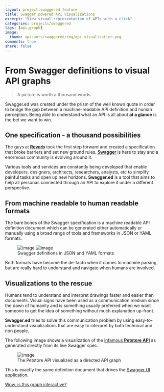 ```yaml
---
layout: project.swaggered.feature
title: Swagger powered API Visualizations
excerpt: "View visual representation of APIs with a click"
categories: projects/swaggered
tags: [api,graph]
image:
  thumb: apispots/swaggered/img/api-visualization.png
comments: true
share: false
---
```


# From Swagger definitions to visual API graphs

> A picture is worth a thousand words.

Swagger.ed was created under the prism of the well known quote in order to bridge the gap
between a machine-readable API definition and human perception.  Being able to understand
what an API is all about **at a glance** is the bet we want to win.       


## One specification - a thousand possibilities

The guys at [**Reverb**](http://reverb.com/ "Reverb") took the first step forward and created a specification that broke barriers and set
new ground rules. [**Swagger**](http://swagger.io/ "Swagger") is here to stay and a enormous community is evolving around it.   

Various tools and services are constantly being developed that enable developers, designers, architects, researchers, analysts, etc
to simplify painful tasks and open up new horizons.  **Swagger.ed** is a tool that aims to help all personas connected through an API
to explore it under a different perspective.

## From machine readable to human readable formats

The bare bones of the Swagger specification is a machine readable API definition document which can be generated either automatically or manually
using a broad range of tools and frameworks in JSON or YAML formats.

<figure class="half">
	<img src="{{ site.url }}/assets/apispots/swaggered/img/swagger-json.png" alt="image">
	<img src="{{ site.url }}/assets/apispots/swaggered/img/swagger-yaml.png" alt="image">
	<figcaption>Swagger definitions in JSON and YAML formats</figcaption>
</figure>

Both formats have become the de-facto when it comes to machine parsing, but are really hard to understand and navigate when humans
are involved.

## Visualizations to the rescue

Humans tend to understand and interpret drawings faster and easier than documents.  Visual signs have been used as a communication medium
since the dawn of humanity and is something usually preferred when we want someone to get the idea of something without much explanation
up-front.

**Swagger.ed** tries to solve this communication problem by using easy-to-understand visualizations that are easy to interpret by
both technical and non people.

The following image shows a visualization of the [infamous **Petstore API**](http://petstore.swagger.io/v2/swagger.json "Petstore API - Swagger definition")
as generated directly from its live Swagger spec.

<figure>
	<img src="{{ site.url }}/assets/apispots/swaggered/img/swagger-petstore.png" alt="image">
	<figcaption>The Petstore API visualized as a directed API graph</figcaption>
</figure>

This is exactly the same definition document that drives the [Swagger UI application](http://petstore.swagger.io/ "Swagger Explorer").

<div markdown="0"  class="text-center"><a href="{{ site.url }}/projects/swaggered/navigate-api-resources/" class="btn">Wow, is this graph interactive?</a></div>
